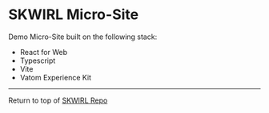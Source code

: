 # SKWIRL Micro-Site
Demo Micro-Site built on the following stack:
- React for Web
- Typescript
- Vite
- Vatom Experience Kit


---
Return to top of [SKWIRL Repo](https://github.com/VatomInc/skwirl)